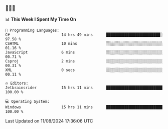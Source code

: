 ### 👋👋👋
<!--START_SECTION:waka-->
📊 **This Week I Spent My Time On** 

```text
💬 Programming Languages: 
C#                       14 hrs 49 mins      ████████████████████████░   97.58 % 
CSHTML                   10 mins             ░░░░░░░░░░░░░░░░░░░░░░░░░   01.16 % 
JavaScript               6 mins              ░░░░░░░░░░░░░░░░░░░░░░░░░   00.71 % 
Csproj                   2 mins              ░░░░░░░░░░░░░░░░░░░░░░░░░   00.31 % 
XML                      0 secs              ░░░░░░░░░░░░░░░░░░░░░░░░░   00.11 % 

🔥 Editors: 
Jetbrainsrider           15 hrs 11 mins      █████████████████████████   100.00 % 

💻 Operating System: 
Windows                  15 hrs 11 mins      █████████████████████████   100.00 % 
```


 Last Updated on 11/08/2024 17:36:06 UTC
<!--END_SECTION:waka-->
